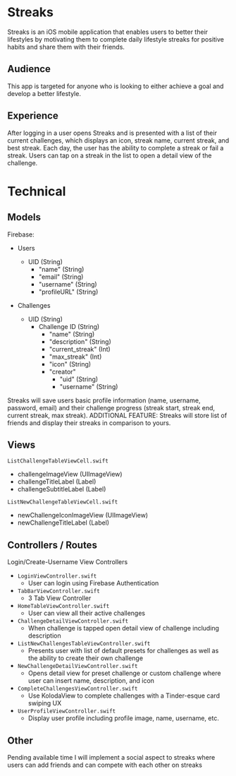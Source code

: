 # Streaks

Streaks is an iOS mobile application that enables users to better their lifestyles by motivating them to complete daily lifestyle streaks for positive habits and share them with their friends.

## Audience

This app is targeted for anyone who is looking to either achieve a goal and develop a better lifestyle.

## Experience

After logging in a user opens Streaks and is presented with a list of their current challenges, which displays an icon, streak name, current streak, and best streak. Each day, the user has the ability to complete a streak or fail a streak. Users can tap on a streak in the list to open a detail view of the challenge.

# Technical

## Models

Firebase:

* Users
	* UID (String)
		* "name" (String)
		* "email" (String)
		* "username" (String)
		* "profileURL" (String)

* Challenges
	* UID (String)
		* Challenge ID (String)
			* "name" (String)
			* "description" (String)
			* "current_streak" (Int)
			* "max_streak" (Int)
			* "icon" (String)
			* "creator"
				* "uid" (String)
				* "username" (String)

Streaks will save users basic profile information (name, username, password, email) and their challenge progress (streak start, streak end, current streak, max streak). ADDITIONAL FEATURE: Streaks will store list of friends and display their streaks in comparison to yours.

## Views

`ListChallengeTableViewCell.swift`
* challengeImageView (UIImageView)
* challengeTitleLabel (Label)
* challengeSubtitleLabel (Label)

`ListNewChallengeTableViewCell.swift`
* newChallengeIconImageView (UIImageView)
* newChallengeTitleLabel (Label)

## Controllers / Routes

Login/Create-Username View Controllers
* `LoginViewController.swift`
	*  User can login using Firebase Authentication
* `TabBarViewController.swift`
	*  3 Tab View Controller
* `HomeTableViewController.swift`
	* User can view all their active challenges
* `ChallengeDetailViewController.swift`
	* When challenge is tapped open detail view of challenge including description
* `ListNewChallengesTableViewController.swift`
	* Presents user with list of default presets for challenges as well as the ability to create their own challenge
* `NewChallengeDetailViewController.swift`
	* Opens detail view for preset challenge or custom challenge where user can insert name, description, and icon
* `CompleteChallengesViewController.swift`
	* Use KolodaView to complete challenges with a Tinder-esque card swiping UX
* `UserProfileViewController.swift`
	* Display user profile including profile image, name, username, etc.
	
## Other

Pending available time I will implement a social aspect to streaks where users can add friends and can compete with each other on streaks
